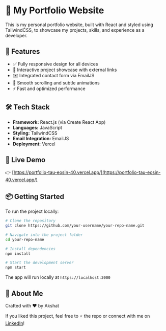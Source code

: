 # 💼 My Portfolio Website

This is my personal portfolio website, built with React and styled using TailwindCSS, to showcase my projects, skills, and experience as a developer.

## 🌟 Features
- ✅ Fully responsive design for all devices
- 🧩 Interactive project showcase with external links
- ✉️ Integrated contact form via EmailJS
- 🎯 Smooth scrolling and subtle animations
- ⚡ Fast and optimized performance

## 🛠️ Tech Stack
- **Framework:** React.js (via Create React App)
- **Languages:** JavaScript
- **Styling:** TailwindCSS
- **Email Integration:** EmailJS
- **Deployment:** Vercel

## 🚀 Live Demo
👉 [https://portfolio-tau-eosin-40.vercel.app/](https://portfolio-tau-eosin-40.vercel.app/)

## 📦 Getting Started
To run the project locally:

```bash
# Clone the repository
git clone https://github.com/your-username/your-repo-name.git

# Navigate into the project folder
cd your-repo-name

# Install dependencies
npm install

# Start the development server
npm start
```

The app will run locally at `https://localhost:3000`

## 👤 About Me
Crafted with ❤️ by Akshat

If you liked this project, feel free to ⭐ the repo or connect with me on [LinkedIn](https://www.linkedin.com/in/akshat-jain-69a751258/)!
